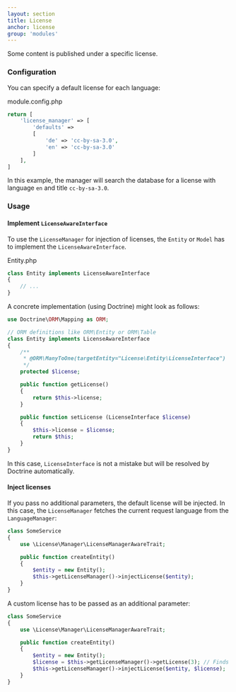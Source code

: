 ```yaml
---
layout: section
title: License
anchor: license
group: 'modules'
---
```


Some content is published under a specific license.

### Configuration

You can specify a default license for each language:

module.config.php

```php
return [
    'license_manager' => [
        'defaults' =>
        [
        	'de' => 'cc-by-sa-3.0',
        	'en' => 'cc-by-sa-3.0'
        ]
    ],
]
```
In this example, the manager will search the database for a license with language `en` and title `cc-by-sa-3.0`.


### Usage

<!-- ### Entities LicenseAware machen -->
#### Implement `LicenseAwareInterface`

To use the `LicenseManager` for injection of licenses, the `Entity` or `Model` has to implement the `LicenseAwareInterface`.

Entity.php

```php
class Entity implements LicenseAwareInterface
{
	// ...
}
```


A concrete implementation (using Doctrine) might look as follows:

```php
use Doctrine\ORM\Mapping as ORM;

// ORM definitions like ORM\Entity or ORM\Table
class Entity implements LicenseAwareInterface
{
    /**
     * @ORM\ManyToOne(targetEntity="License\Entity\LicenseInterface")
     */
    protected $license;

    public function getLicense()
    {
        return $this->license;
    }

    public function setLicense (LicenseInterface $license)
    {
        $this->license = $license;
        return $this;
    }
}
```

In this case, `LicenseInterface` is not a mistake but will be resolved by Doctrine automatically.


#### Inject licenses


If you pass no additional parameters, the default license will be injected. In this case, the `LicenseManager` fetches the current request language from the `LanguageManager`:

```php
class SomeService
{
	use \License\Manager\LicenseManagerAwareTrait;

	public function createEntity()
	{
		$entity = new Entity();
		$this->getLicenseManager()->injectLicense($entity);
	}
}
```

A custom license has to be passed as an additional parameter:

```php
class SomeService
{
	use \License\Manager\LicenseManagerAwareTrait;

	public function createEntity()
	{
		$entity = new Entity();
		$license = $this->getLicenseManager()->getLicense(3); // Finds a license with the id 3
		$this->getLicenseManager()->injectLicense($entity, $license);
	}
}
```

